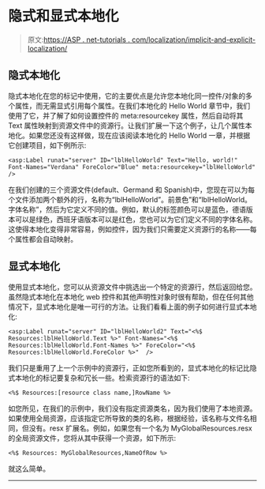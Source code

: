 # 隐式和显式本地化

> 原文:[https://ASP . net-tutorials . com/localization/implicit-and-explicit-localization/](https://asp.net-tutorials.com/localization/implicit-and-explicit-localization/)

## 隐式本地化

隐式本地化在您的标记中使用，它的主要优点是允许您本地化同一控件/对象的多个属性，而无需显式引用每个属性。在我们本地化的 Hello World 章节中，我们使用了它，并了解了如何设置控件的 meta:resourcekey 属性，然后自动将其 Text 属性映射到资源文件中的资源行。让我们扩展一下这个例子，让几个属性本地化。如果您还没有这样做，现在应该阅读本地化的 Hello World 一章，并根据它创建项目，如下例所示:

```
<asp:Label runat="server" ID="lblHelloWorld" Text="Hello, world!" Font-Names="Verdana" ForeColor="Blue" meta:resourcekey="lblHelloWorld" />
```

在我们创建的三个资源文件(default、Germand 和 Spanish)中，您现在可以为每个文件添加两个额外的行，名称为“lblHelloWorld”。前景色”和“lblHelloWorld。字体名称”，然后为它定义不同的值。例如，默认的标签颜色可以是蓝色，德语版本可以是绿色，西班牙语版本可以是红色，您也可以为它们定义不同的字体名称。这使得本地化变得非常容易，例如控件，因为我们只需要定义资源行的名称——每个属性都会自动映射。

## 显式本地化

使用显式本地化，您可以从资源文件中挑选出一个特定的资源行，然后返回给您。虽然隐式本地化在本地化 web 控件和其他声明性对象时很有帮助，但在任何其他情况下，显式本地化是唯一可行的方法。让我们看看上面的例子如何进行显式本地化:

<input type="hidden" name="IL_IN_ARTICLE">

```
<asp:Label runat="server" ID="lblHelloWorld2" Text="<%$ Resources:lblHelloWorld.Text %>" Font-Names="<%$ Resources:lblHelloWorld.Font-Names %>" ForeColor="<%$ Resources:lblHelloWorld.ForeColor %>"  />
```

我们只是重用了上一个示例中的资源行，正如您所看到的，显式本地化的标记比隐式本地化的标记要复杂和冗长一些。检索资源行的语法如下:

```
<%$ Resources:[resource class name,]RowName %>
```

如您所见，在我们的示例中，我们没有指定资源类名，因为我们使用了本地资源。如果使用全局资源，应该指定它所导致的类的名称，根据经验，该名称与文件名相同，但没有。resx 扩展名。例如，如果您有一个名为 MyGlobalResources.resx 的全局资源文件，您将从其中获得一个资源，如下所示:

```
<%$ Resources: MyGlobalResources,NameOfRow %>
```

就这么简单。

* * *
